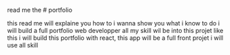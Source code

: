 read me the # portfolio

this read me will explaine you how to 
i wanna show you what i know to do 
i will build a full portfolio web developper
all my skill wil be into this projet like this 
i will build this portfolio with react, this app will be a full front projet
i will use all skill
